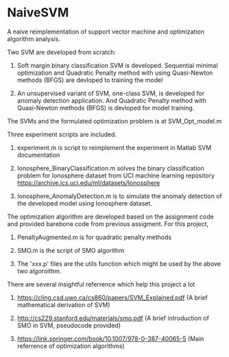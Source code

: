 # NaiveSVM
A naive reimplementation of support vector machine and optimization algorithm analysis.

Two SVM are developed from scratch:

1. Soft margin binary classification SVM is developed. Sequential minimal optimization and
 Quadratic Penalty method with using Quasi-Newton methods (BFGS) are devloped to training the model

2. An unsupervised variant of SVM, one-class SVM, is developed for anomaly detection application.
And Quadratic Penalty method with Quasi-Newton methods (BFGS) is devloped for model training.

The SVMs and the formulated optimization problem is at SVM_Opt_model.m

Three experiment scripts are included.
1. experiment.m is script to reimplement the experiment in Matlab SVM documentation

2. Ionosphere_BinaryClassification.m solves the binary classification problem for Ionosphere dataset
from UCI machine learning repository https://archive.ics.uci.edu/ml/datasets/Ionosphere

3. Ionosphere_AnomalyDetection.m is to simulate the anomaly detection of the developed model using
Ionosphere dataset.

The optimization algorithm are developed based on the assignment code and provided barebone code from
previous assigment. For this project,
1. PenaltyAugmented.m is for quadratic penalty methods

2. SMO.m is the script of SMO algorithm

3. The 'xxx.p' files are the utils function which might be used by the above two algoroithm.

There are several insightful referrence which help this project a lot

1. https://cling.csd.uwo.ca/cs860/papers/SVM_Explained.pdf (A brief mathematical derivation of SVM)

2. http://cs229.stanford.edu/materials/smo.pdf (A brief introduction of SMO in SVM, pseudocode provided)

3. https://link.springer.com/book/10.1007/978-0-387-40065-5 (Main referrence of optimization algorithms)
